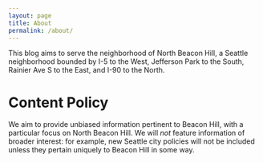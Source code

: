 ```yaml
---
layout: page
title: About
permalink: /about/
---
```


This blog aims to serve the neighborhood of North Beacon Hill, a Seattle neighborhood bounded by I-5 to the West, Jefferson Park to the South, Rainier Ave S to the East, and I-90 to the North.

# Content Policy
We aim to provide unbiased information pertinent to Beacon Hill, with a particular focus on North Beacon Hill. We will *not* feature information of broader interest: for example, new Seattle city policies will not be included unless they pertain uniquely to Beacon Hill in some way.

